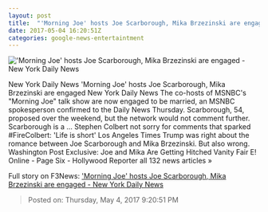 ```yaml
---
layout: post
title:  "'Morning Joe' hosts Joe Scarborough, Mika Brzezinski are engaged - New York Daily News"
date: 2017-05-04 16:20:51Z
categories: google-news-entertaintment
---
```


!['Morning Joe' hosts Joe Scarborough, Mika Brzezinski are engaged - New York Daily News](http://assets.nydailynews.com/polopoly_fs/1.3136353.1493903091!/img/httpImage/image.jpg_gen/derivatives/landscape_1200/article-joe-0504.jpg)

New York Daily News 'Morning Joe' hosts Joe Scarborough, Mika Brzezinski are engaged New York Daily News The co-hosts of MSNBC's "Morning Joe" talk show are now engaged to be married, an MSNBC spokesperson confirmed to the Daily News Thursday. Scarborough, 54, proposed over the weekend, but the network would not comment further. Scarborough is a ... Stephen Colbert not sorry for comments that sparked #FireColbert: 'Life is short' Los Angeles Times Trump was right about the romance between Joe Scarborough and Mika Brzezinski. But also wrong. Washington Post Exclusive: Joe and Mika Are Getting Hitched Vanity Fair E! Online - Page Six - Hollywood Reporter all 132 news articles »


Full story on F3News: ['Morning Joe' hosts Joe Scarborough, Mika Brzezinski are engaged - New York Daily News](http://www.f3nws.com/n/JyrQzE)

> Posted on: Thursday, May 4, 2017 9:20:51 PM
